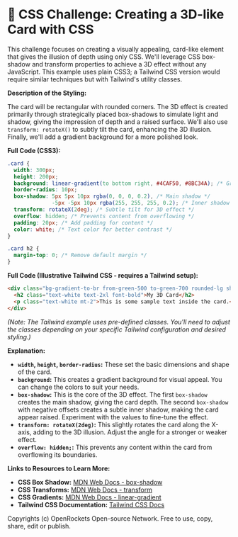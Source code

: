 # 🐞 CSS Challenge:  Creating a 3D-like Card with CSS


This challenge focuses on creating a visually appealing, card-like element that gives the illusion of depth using only CSS. We'll leverage CSS box-shadow and transform properties to achieve a 3D effect without any JavaScript. This example uses plain CSS3; a Tailwind CSS version would require similar techniques but with Tailwind's utility classes.

**Description of the Styling:**

The card will be rectangular with rounded corners. The 3D effect is created primarily through strategically placed box-shadows to simulate light and shadow, giving the impression of depth and a raised surface.  We'll also use `transform: rotateX()` to subtly tilt the card, enhancing the 3D illusion.  Finally, we'll add a gradient background for a more polished look.

**Full Code (CSS3):**

```css
.card {
  width: 300px;
  height: 200px;
  background: linear-gradient(to bottom right, #4CAF50, #8BC34A); /* Gradient background */
  border-radius: 10px;
  box-shadow: 5px 5px 10px rgba(0, 0, 0, 0.2), /* Main shadow */
              -5px -5px 10px rgba(255, 255, 255, 0.2); /* Inner shadow for lift */
  transform: rotateX(2deg); /* Subtle tilt for 3D effect */
  overflow: hidden; /* Prevents content from overflowing */
  padding: 20px; /* Add padding for content */
  color: white; /* Text color for better contrast */
}

.card h2 {
  margin-top: 0; /* Remove default margin */
}

```

**Full Code (Illustrative Tailwind CSS - requires a Tailwind setup):**

```html
<div class="bg-gradient-to-br from-green-500 to-green-700 rounded-lg shadow-2xl shadow-green-500/50 -rotate-2 p-4">
  <h2 class="text-white text-2xl font-bold">My 3D Card</h2>
  <p class="text-white mt-2">This is some sample text inside the card.</p>
</div>
```

*(Note: The Tailwind example uses pre-defined classes.  You'll need to adjust the classes depending on your specific Tailwind configuration and desired styling.)*

**Explanation:**

* **`width`, `height`, `border-radius`:** These set the basic dimensions and shape of the card.
* **`background`:**  This creates a gradient background for visual appeal.  You can change the colors to suit your needs.
* **`box-shadow`:** This is the core of the 3D effect. The first `box-shadow` creates the main shadow, giving the card depth. The second `box-shadow` with negative offsets creates a subtle inner shadow, making the card appear raised. Experiment with the values to fine-tune the effect.
* **`transform: rotateX(2deg)`:** This slightly rotates the card along the X-axis, adding to the 3D illusion. Adjust the angle for a stronger or weaker effect.
* **`overflow: hidden;`:** This prevents any content within the card from overflowing its boundaries.


**Links to Resources to Learn More:**

* **CSS Box Shadow:** [MDN Web Docs - box-shadow](https://developer.mozilla.org/en-US/docs/Web/CSS/box-shadow)
* **CSS Transforms:** [MDN Web Docs - transform](https://developer.mozilla.org/en-US/docs/Web/CSS/transform)
* **CSS Gradients:** [MDN Web Docs - linear-gradient](https://developer.mozilla.org/en-US/docs/Web/CSS/linear-gradient)
* **Tailwind CSS Documentation:** [Tailwind CSS Docs](https://tailwindcss.com/docs/installation)


Copyrights (c) OpenRockets Open-source Network. Free to use, copy, share, edit or publish.


